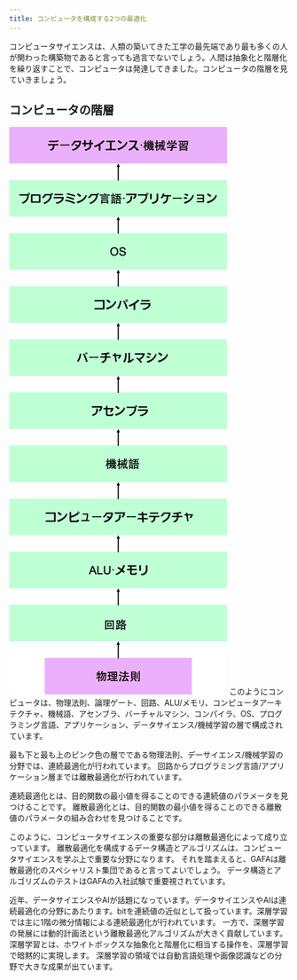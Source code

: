 ```yaml
---
title: コンピュータを構成する2つの最適化
---
```


コンピュータサイエンスは、人類の築いてきた工学の最先端であり最も多くの人が関わった構築物であると言っても過言でないでしょう。人間は抽象化と階層化を繰り返すことで、コンピュータは発達してきました。コンピュータの階層を見ていきましょう。

## コンピュータの階層

![computer science](./computer-sicence.png)
このようにコンピュータは、物理法則、論理ゲート、回路、ALU/メモリ、コンピュータアーキテクチャ、機械語、アセンブラ、バーチャルマシン、コンパイラ、OS、プログラミング言語、アプリケーション、データサイエンス/機械学習の層で構成されています。

最も下と最も上のピンク色の層でである物理法則、デーサイエンス/機械学習の分野では、連続最適化が行われています。
回路からプログラミング言語/アプリケーション層までは離散最適化が行われています。

連続最適化とは、目的関数の最小値を得ることのできる連続値のパラメータを見つけることです。
離散最適化とは、目的関数の最小値を得ることのできる離散値のパラメータの組み合わせを見つけることです。

このように、コンピュータサイエンスの重要な部分は離散最適化によって成り立っています。
離散最適化を構成するデータ構造とアルゴリズムは、コンピュータサイエンスを学ぶ上で重要な分野になります。
それを踏まえると、GAFAは離散最適化のスペシャリスト集団であると言ってよいでしょう。
データ構造とアルゴリズムのテストはGAFAの入社試験で重要視されています。

近年、データサイエンスやAIが話題になっています。データサイエンスやAIは連続最適化の分野にあたります。bitを連続値の近似として扱っています。深層学習では主に1階の微分情報による連続最適化が行われています。
一方で、深層学習の発展には動的計画法という離散最適化アルゴリズムが大きく貢献しています。
深層学習とは、ホワイトボックスな抽象化と階層化に相当する操作を、深層学習で暗黙的に実現します。
深層学習の領域では自動言語処理や画像認識などの分野で大きな成果が出ています。


